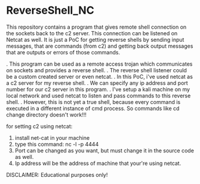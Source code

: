# ReverseShell_NC
This repository contains a program that gives remote shell connection on the sockets back to the c2 server. This connection can be listened on Netcat as well. It is just a PoC for getting reverse shells by sending input messages, that are commands (from c2) and getting back output messages that are outputs or errors of those commands.

. This program can be used as a remote access trojan which communicates on sockets and provides a reverse shell.
. The reverse shell listener could be a custom created server or even netcat.
. In this PoC, i've used netcat as a c2 server for my reverse shell.
. We can specify any ip address and port number for our c2 server in this program.
. I've setup a kali machine on my local network and used netcat to listen and pass commands to this reverse shell.
. However, this is not yet a true shell, because every command is executed in a different instance of cmd process. So commands like cd change directory doesn't work!!!

for setting c2 using netcat:
1) install net-cat in your machine
2) type this command: nc -l -p 4444
3) Port can be changed as you want, but must change it in the source code as well.
4) Ip address will be the address of machine that your're using netcat.

DISCLAIMER: Educational purposes only!

